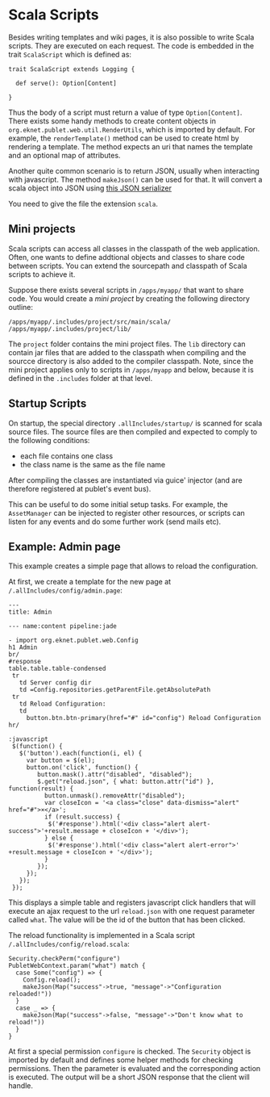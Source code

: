 # Scala Scripts

Besides writing templates and wiki pages, it is also possible to write Scala
scripts. They are executed on each request. The code is embedded in the trait
`ScalaScript` which is defined as:

    trait ScalaScript extends Logging {

      def serve(): Option[Content]

    }

Thus the body of a script must return a value of type `Option[Content]`. There exists
some handy methods to create content objects in `org.eknet.publet.web.util.RenderUtils`,
which is imported by default. For example, the `renderTemplate()` method can be used to
create html by rendering a template. The method expects an uri that names the template
and an optional map of attributes.

Another quite common scenario is to return JSON, usually when interacting with
javascript. The method `makeJson()` can be used for that. It will convert a
scala object into JSON using [this JSON
serializer](https://github.com/twitter/scala-json/blob/master/src/main/scala/com/twitter/json/Json.scala)

You need to give the file the extension `scala`.

## Mini projects

Scala scripts can access all classes in the classpath of the web application.
Often, one wants to define addtional objects and classes to share code between
scripts. You can extend the sourcepath and classpath of Scala scripts to
achieve it.

Suppose there exists several scripts in `/apps/myapp/` that want to share
code. You would create a _mini project_ by creating the following directory
outline:

    /apps/myapp/.includes/project/src/main/scala/
    /apps/myapp/.includes/project/lib/

The `project` folder contains the mini project files. The `lib` directory can
contain jar files that are added to the classpath when compiling and the
sourcce directory is also added to the compiler classpath. Note, since the
mini project applies only to scripts in `/apps/myapp` and below, because it is
defined in the `.includes` folder at that level.


## Startup Scripts

On startup, the special directory `.allIncludes/startup/` is scanned for scala
source files. The source files are then compiled and expected to comply to the
following conditions:

* each file contains one class
* the class name is the same as the file name

After compiling the classes are instantiated via guice' injector (and are therefore
registered at publet's event bus).

This can be useful to do some initial setup tasks. For example, the `AssetManager`
can be injected to register other resources, or scripts can listen for any events
and do some further work (send mails etc).

## Example: Admin page

This example creates a simple page that allows to reload the configuration.

At first, we create a template for the new page at `/.allIncludes/config/admin.page`:

    ---
    title: Admin

    --- name:content pipeline:jade

    - import org.eknet.publet.web.Config
    h1 Admin
    br/
    #response
    table.table.table-condensed
     tr
       td Server config dir
       td =Config.repositories.getParentFile.getAbsolutePath
     tr
       td Reload Configuration:
       td
         button.btn.btn-primary(href="#" id="config") Reload Configuration
    hr/

    :javascript
     $(function() {
       $('button').each(function(i, el) {
         var button = $(el);
         button.on('click', function() {
            button.mask().attr("disabled", "disabled");
            $.get("reload.json", { what: button.attr("id") }, function(result) {
              button.unmask().removeAttr("disabled");
              var closeIcon = '<a class="close" data-dismiss="alert" href="#">×</a>';
              if (result.success) {
               $('#response').html('<div class="alert alert-success">'+result.message + closeIcon + '</div>');
              } else {
               $('#response').html('<div class="alert alert-error">' +result.message + closeIcon + '</div>');
              }
            });
         });
       });
     });

This displays a simple table and registers javascript click handlers that will
execute an ajax request to the url `reload.json` with one request parameter
called `what`. The value will be the id of the button that has been clicked.

The reload functionality is implemented in a Scala script
`/.allIncludes/config/reload.scala`:

    Security.checkPerm("configure")
    PubletWebContext.param("what") match {
      case Some("config") => {
        Config.reload();
        makeJson(Map("success"->true, "message"->"Configuration reloaded!"))
      }
      case _ => {
        makeJson(Map("success"->false, "message"->"Don't know what to reload!"))
      }
    }

At first a special permission `configure` is checked. The `Security` object is
imported by default and defines some helper methods for checking permissions.
Then the parameter is evaluated and the corresponding action is executed. The
output will be a short JSON response that the client will handle.
